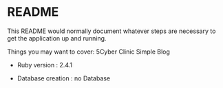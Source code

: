 # README

This README would normally document whatever steps are necessary to get the
application up and running.

Things you may want to cover: 5Cyber Clinic Simple Blog

* Ruby version : 2.4.1

* Database creation : no Database

